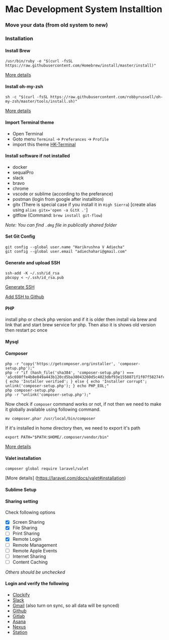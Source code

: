# Mac Development System Installtion

### Move your data (from old system to new)

### Installation

#### Install Brew
    
  ```
  /usr/bin/ruby -e "$(curl -fsSL https://raw.githubusercontent.com/Homebrew/install/master/install)"
  ```
  
[More details](https://brew.sh)


#### Install oh-my-zsh

  ```
  sh -c "$(curl -fsSL https://raw.githubusercontent.com/robbyrussell/oh-my-zsh/master/tools/install.sh)"
  ```

[More details](https://github.com/robbyrussell/oh-my-zsh)


#### Import Terminal theme

- Open Terminal
- Goto menu `Terminal` -> `Preferances` -> `Profile`
- import this theme [HK-Terminal](HK.terminal)
    

#### Install software if not installed

- docker
- sequalPro
- slack
- bravo
- chrome
- vscode or sublime (according to the preferance)
- postman (login from google after installtion)
- gitx (There is special case if you install it in `High Sierra`) [create alias using `alias gitx='open -a GitX .'`]
- gitflow (Command: `brew install git-flow`)

_Note: You can find `.dmg` file in publically shared folder_
  

#### Set Git Config

    git config --global user.name "Harikrushna V Adiecha"
    git config --global user.email "adiechahari@gmail.com"


#### Generate and upload SSH

    ssh-add -K ~/.ssh/id_rsa
    pbcopy < ~/.ssh/id_rsa.pub
    
[Generate SSH](https://help.github.com/en/github/authenticating-to-github/generating-a-new-ssh-key-and-adding-it-to-the-ssh-agent)

[Add SSH to Github](https://help.github.com/en/github/authenticating-to-github/adding-a-new-ssh-key-to-your-github-account)

  
#### PHP

install php or check php version and if it is older then install via brew and link that and start brew service for php. Then also it is shows old version then restart pc once

#### Mysql


#### Composer

    php -r "copy('https://getcomposer.org/installer', 'composer-setup.php');"
    php -r "if (hash_file('sha384', 'composer-setup.php') === 'a5c698ffe4b8e849a443b120cd5ba38043260d5c4023dbf93e1558871f1f07f58274fc6f4c93bcfd858c6bd0775cd8d1') { echo 'Installer verified'; } else { echo 'Installer corrupt'; unlink('composer-setup.php'); } echo PHP_EOL;"
    php composer-setup.php
    php -r "unlink('composer-setup.php');"
    
Now check if `composer` command works or not, if not then we need to make it globally available using following command.
    
    mv composer.phar /usr/local/bin/composer

If it's installed in home directory then, we need to export it's path
    
    export PATH="$PATH:$HOME/.composer/vendor/bin"  


[More details](https://getcomposer.org/download/)

#### Valet installation

    composer global require laravel/valet

[More details] (https://laravel.com/docs/valet#installation)


#### Sublime Setup

#### Sharing setting

Check following options
- [x] Screen Sharing
- [x] File Sharing
- [ ] Print Sharing
- [x] Remote Login
- [ ] Remote Management
- [ ] Remote Apple Events
- [ ] Internet Sharing
- [ ] Content Caching

_Others should be unchecked_

#### Login and verify the following

- [Clockify](https://clockify.me/)
- [Slack](https://slack.com/signin)
- [Gmail](https://mail.google.com) (also turn on sync, so all data will be synced)
- [Github](https://github.com)
- [Gitlab](https://gitlab.com)
- [Asana](https://app.asana.com)
- [Nexus](http://nexus.improwised.com)
- [Station](https://station.improwised.com)
  



